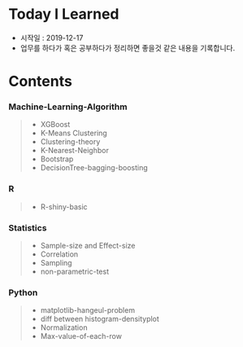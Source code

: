 # Today I Learned
* 시작일 : 2019-12-17
* 업무를 하다가 혹은 공부하다가 정리하면 좋을것 같은 내용을 기록합니다.

# Contents
### Machine-Learning-Algorithm
> * XGBoost
> * K-Means Clustering
> * Clustering-theory
> * K-Nearest-Neighbor
> * Bootstrap
> * DecisionTree-bagging-boosting
  
### R
> * R-shiny-basic
  
### Statistics
> * Sample-size and Effect-size
> * Correlation
> * Sampling
> * non-parametric-test
  
### Python
> * matplotlib-hangeul-problem
> * diff between histogram-densityplot
> * Normalization
> * Max-value-of-each-row
